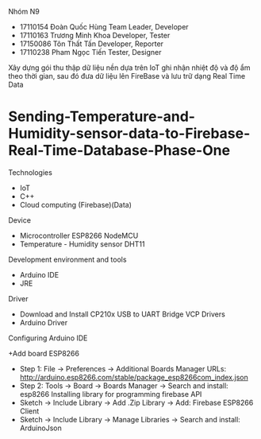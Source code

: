 Nhóm N9
 - 17110154  Đoàn Quốc Hùng  Team Leader,  Developer
 - 17110163  Trương Minh Khoa  Developer, Tester
 - 17150086  Tôn Thất Tấn  Developer, Reporter
 - 17110238  Pham Ngọc Tiến  Tester, Designer

Xây dựng gói thu thập dữ liệu nền dựa trên IoT ghi nhận nhiệt độ và độ ẩm theo
thời gian, sau đó đưa dữ liệu lên FireBase và lưu trữ dạng Real Time Data

# Sending-Temperature-and-Humidity-sensor-data-to-Firebase-Real-Time-Database-Phase-One
Technologies
- IoT
- C++
- Cloud computing (Firebase)(Data)

Device
- Microcontroller ESP8266 NodeMCU
- Temperature - Humidity sensor DHT11

Development environment and tools
- Arduino IDE
- JRE

Driver
- Download and Install CP210x USB to UART Bridge VCP Drivers
- Arduino Driver

Configuring Arduino IDE

 +Add board ESP8266
- Step 1: File -> Preferences -> Additional Boards Manager URLs: http://arduino.esp8266.com/stable/package_esp8266com_index.json
- Step 2: Tools -> Board -> Boards Manager -> Search and install: esp8266
 Installing library for programming firebase API
- Sketch -> Include Library -> Add .Zip Library -> Add: Firebase ESP8266 Client
- Sketch -> Include Library -> Manage Libraries -> Search and install: ArduinoJson
